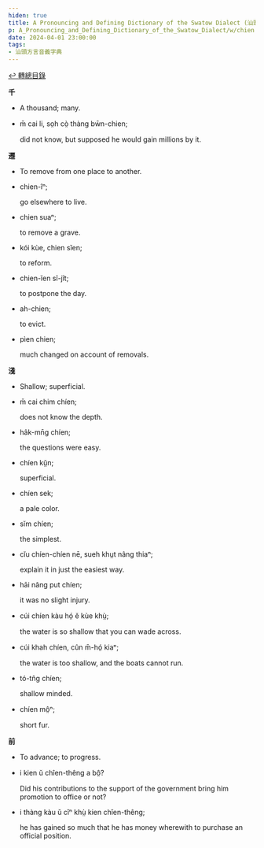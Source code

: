 ```yaml
---
hiden: true
title: A Pronouncing and Defining Dictionary of the Swatow Dialect (汕頭方言音義字典) / chien
p: A_Pronouncing_and_Defining_Dictionary_of_the_Swatow_Dialect/w/chien
date: 2024-04-01 23:00:00
tags: 
- 汕頭方言音義字典
---
```


[↩️ 轉總目錄](/A_Pronouncing_and_Defining_Dictionary_of_the_Swatow_Dialect)


**千**
- A thousand; many.

- m̄ cai li, so̤h cò̤ thàng bw̄n-chien;

  did not know, but supposed he would gain millions by it.

**遷**
- To remove from one place to another.

- chien-îⁿ;

  go elsewhere to live.

- chien suaⁿ;

  to remove a grave.

- kói kùe, chien sĭen;

  to reform.

- chien-ĭen sî-jît;

  to postpone the day.

- ah-chien;

  to evict.

- pìen chien;

  much changed on account of removals.

**淺**
- Shallow; superficial.

- m̄ cai chim chíen;

  does not know the depth.

- hâk-mn̄g chíen;

  the questions were easy.

- chíen kṳ̆n;

  superficial.

- chíen sek;

  a pale color.

- sĭm chíen;

  the simplest.

- cĭu chíen-chíen nē, sueh khṳt nâng thiaⁿ;

  explain it in just the easiest way.

- hāi nâng put chíen;

  it was no slight injury.

- cúi chíen kàu hó̤ ĕ kùe khṳ̀;

  the water is so shallow that you can wade across.

- cúi khah chíen, cûn m̄-hó̤ kiaⁿ;

  the water is too shallow, and the boats cannot run.

- tó-tn̂g chíen;

  shallow minded.

- chíen mô̤ⁿ;

  short fur.

**前**
- To advance; to progress.

- i kien ŭ chîen-thêng a bô̤?

  Did his contributions to the support of the government bring him promotion to office or not?

- i thàng kàu ŭ cîⁿ khṳ̀ kien chîen-thêng;

  he has gained so much that he has money wherewith to purchase an official position.